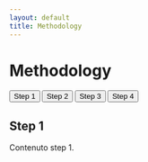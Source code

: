 ```yaml
---
layout: default
title: Methodology  
---
```


# Methodology 

<div class="step-menu">
  <button onclick="showStep('step1')">Step 1</button>
  <button onclick="showStep('step2')">Step 2</button>
  <button onclick="showStep('step3')">Step 3</button>
  <button onclick="showStep('step4')">Step 4</button>
</div>

<div id="step1" class="step-content">
  <h2>Step 1</h2>
  <p>Contenuto step 1.</p>
</div>

<div id="step2" class="step-content" style="display:none;">
  <h2>Step 2</h2>
  <p>Contenuto step 2.</p>
</div>

<div id="step3" class="step-content" style="display:none;">
  <h2>Step 3</h2>
  <p>Contenuto step 3.</p>
</div>

<div id="step4" class="step-content" style="display:none;">
  <h2>Step 4</h2>
  <p>Contenuto step 4.</p>
</div>

<script>
function showStep(id) {
  document.querySelectorAll('.step-content').forEach(el => el.style.display = 'none');
  document.getElementById(id).style.display = 'block';
}
</script>



